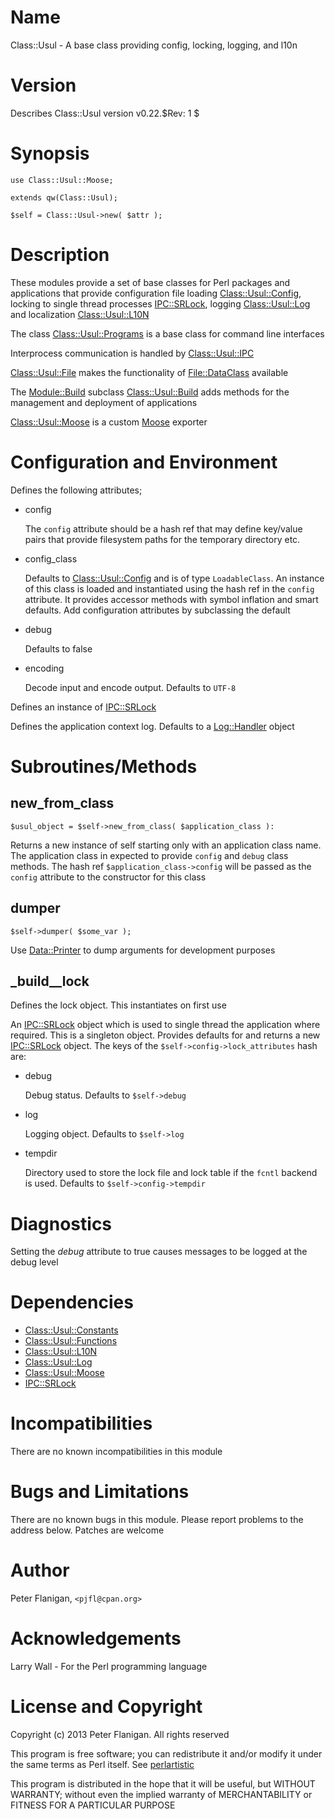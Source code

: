 # Name

Class::Usul - A base class providing config, locking, logging, and l10n

# Version

Describes Class::Usul version v0.22.$Rev: 1 $

# Synopsis

    use Class::Usul::Moose;

    extends qw(Class::Usul);

    $self = Class::Usul->new( $attr );

# Description

These modules provide a set of base classes for Perl packages and
applications that provide configuration file loading
[Class::Usul::Config](https://metacpan.org/module/Class::Usul::Config), locking to single thread processes
[IPC::SRLock](https://metacpan.org/module/IPC::SRLock), logging [Class::Usul::Log](https://metacpan.org/module/Class::Usul::Log) and localization
[Class::Usul::L10N](https://metacpan.org/module/Class::Usul::L10N)

The class [Class::Usul::Programs](https://metacpan.org/module/Class::Usul::Programs) is a base class for command line interfaces

Interprocess communication is handled by [Class::Usul::IPC](https://metacpan.org/module/Class::Usul::IPC)

[Class::Usul::File](https://metacpan.org/module/Class::Usul::File) makes the functionality of [File::DataClass](https://metacpan.org/module/File::DataClass) available

The [Module::Build](https://metacpan.org/module/Module::Build) subclass [Class::Usul::Build](https://metacpan.org/module/Class::Usul::Build) adds methods for the
management and deployment of applications

[Class::Usul::Moose](https://metacpan.org/module/Class::Usul::Moose) is a custom [Moose](https://metacpan.org/module/Moose) exporter

# Configuration and Environment

Defines the following attributes;

- config

    The `config` attribute should be a hash ref that may define key/value pairs
    that provide filesystem paths for the temporary directory etc.

- config\_class

    Defaults to [Class::Usul::Config](https://metacpan.org/module/Class::Usul::Config) and is of type `LoadableClass`. An
    instance of this class is loaded and instantiated using the hash ref
    in the `config` attribute. It provides accessor methods with symbol
    inflation and smart defaults. Add configuration attributes by
    subclassing the default

- debug

    Defaults to false

- encoding

    Decode input and encode output. Defaults to `UTF-8`

Defines an instance of [IPC::SRLock](https://metacpan.org/module/IPC::SRLock)

Defines the application context log. Defaults to a [Log::Handler](https://metacpan.org/module/Log::Handler) object

# Subroutines/Methods

## new\_from\_class

    $usul_object = $self->new_from_class( $application_class ):

Returns a new instance of self starting only with an application class name.
The application class in expected to provide `config` and `debug` class
methods. The hash ref `$application_class->config` will be passed as
the `config` attribute to the constructor for this class

## dumper

    $self->dumper( $some_var );

Use [Data::Printer](https://metacpan.org/module/Data::Printer) to dump arguments for development purposes

## \_build\_\_lock

Defines the lock object. This instantiates on first use

An [IPC::SRLock](https://metacpan.org/module/IPC::SRLock) object which is used to single thread the
application where required. This is a singleton object.  Provides
defaults for and returns a new [IPC::SRLock](https://metacpan.org/module/IPC::SRLock) object. The keys of the
`$self->config->lock_attributes` hash are:

- debug

    Debug status. Defaults to `$self->debug`

- log

    Logging object. Defaults to `$self->log`

- tempdir

    Directory used to store the lock file and lock table if the `fcntl` backend
    is used. Defaults to `$self->config->tempdir`

# Diagnostics

Setting the _debug_ attribute to true causes messages to be logged at the
debug level

# Dependencies

- [Class::Usul::Constants](https://metacpan.org/module/Class::Usul::Constants)
- [Class::Usul::Functions](https://metacpan.org/module/Class::Usul::Functions)
- [Class::Usul::L10N](https://metacpan.org/module/Class::Usul::L10N)
- [Class::Usul::Log](https://metacpan.org/module/Class::Usul::Log)
- [Class::Usul::Moose](https://metacpan.org/module/Class::Usul::Moose)
- [IPC::SRLock](https://metacpan.org/module/IPC::SRLock)

# Incompatibilities

There are no known incompatibilities in this module

# Bugs and Limitations

There are no known bugs in this module.
Please report problems to the address below.
Patches are welcome

# Author

Peter Flanigan, `<pjfl@cpan.org>`

# Acknowledgements

Larry Wall - For the Perl programming language

# License and Copyright

Copyright (c) 2013 Peter Flanigan. All rights reserved

This program is free software; you can redistribute it and/or modify it
under the same terms as Perl itself. See [perlartistic](https://metacpan.org/module/perlartistic)

This program is distributed in the hope that it will be useful,
but WITHOUT WARRANTY; without even the implied warranty of
MERCHANTABILITY or FITNESS FOR A PARTICULAR PURPOSE
